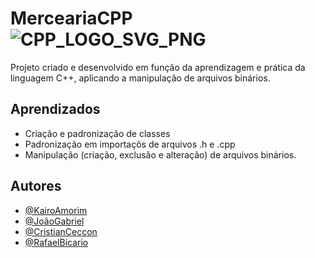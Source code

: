 # MerceariaCPP ![CPP_LOGO_SVG_PNG](https://upload.wikimedia.org/wikipedia/commons/thumb/1/18/ISO_C%2B%2B_Logo.svg/25px-ISO_C%2B%2B_Logo.svg.png)


Projeto criado e desenvolvido em função da aprendizagem e prática da linguagem C++, aplicando a manipulação de arquivos binários.


## Aprendizados

- Criação e padronização de classes
- Padronização em importaçõs de arquivos .h e .cpp
- Manipulação (criação, exclusão e alteração) de arquivos binários.
## Autores

- [@KairoAmorim](https://www.github.com/kairo741)
- [@JoãoGabriel](https://www.github.com/jgdml)
- [@CristianCeccon](https://www.github.com/CristianCeccon)
- [@RafaelBicario](https://www.github.com/RafaelBicario)
